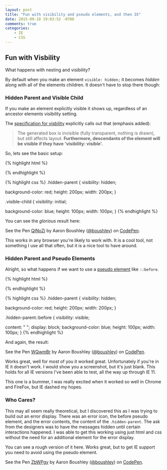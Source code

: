```yaml
---
layout: post
title: "Fun with visibility and pseudo elements, and then IE"
date: 2015-09-18 19:03:52 -0700
comments: true
categories:
    - IE
    - CSS
---
```


## Fun with Visbility

What happens with nesting and visibility?

By default when you make an element `visible: hidden;` it becomes *hidden* along with all of
the elements children. It doesn't have to stop there though:

### Hidden Parent and Visible Child

If you make an element explicitly visible it shows up, regardless of an ancestor elements visibility setting.

The [specification for visbility](http://www.w3.org/TR/CSS2/visufx.html#visibility) explicitly calls out that (emphasis
added):

> The generated box is invisible (fully transparent, nothing is drawn), but still affects layout.
> __Furthermore, descendants of the element will be visible if they have 'visibility: visible'.__

So, lets see the basic setup:

{% highlight html %}
<div class="hidden-parent">
  <div class="visible-child">
  </div>
</div>
{% endhighlight %}

{% highlight css %}
.hidden-parent {
  visibility: hidden;

  background-color: red;
  height: 200px;
  width: 200px;
}

.visible-child {
  visibility: initial;

  background-color: blue;
  height: 100px;
  width: 100px;
}
{% endhighlight %}

You can see the *glorious* result here:

<p data-height="200" data-theme-id="0" data-slug-hash="QjNoZj" data-default-tab="result" data-user="boushley" class='codepen'>See the Pen <a href='http://codepen.io/boushley/pen/QjNoZj/'>QjNoZj</a> by Aaron Boushley (<a href='http://codepen.io/boushley'>@boushley</a>) on <a href='http://codepen.io'>CodePen</a>.</p>
<script async src="//assets.codepen.io/assets/embed/ei.js"></script>

This works in any browser you're likely to work with. It is a cool tool, not something
I use all that often, but it is a nice tool to have around.

### Hidden Parent and Pseudo Elements

Alright, so what happens if we want to use a [pseudo element](http://www.w3.org/TR/2011/REC-CSS2-20110607/generate.html#before-after-content)
like `::before`.

{% highlight html %}
<div class="hidden-parent">
</div>
{% endhighlight %}

{% highlight css %}
.hidden-parent {
  visibility: hidden;

  background-color: red;
  height: 200px;
  width: 200px;
}

.hidden-parent::before {
  visibility: visible;

  content: " ";
  display: block;
  background-color: blue;
  height: 100px;
  width: 100px;
}
{% endhighlight %}

And again, the result:

<p data-height="200" data-theme-id="0" data-slug-hash="WQwmBr" data-default-tab="result" data-user="boushley" class='codepen'>See the Pen <a href='http://codepen.io/boushley/pen/WQwmBr/'>WQwmBr</a> by Aaron Boushley (<a href='http://codepen.io/boushley'>@boushley</a>) on <a href='http://codepen.io'>CodePen</a>.</p>
<script async src="//assets.codepen.io/assets/embed/ei.js"></script>

Works great, well for most of you it worked great. Unfortunately if you're in IE it doesn't work. I would show you a
screenshot, but it's just blank. This holds for all IE versions I've been able to test, all the way up through IE 11.

This one is a bummer, I was really excited when it worked so well in Chrome and FireFox, but IE dashed my hopes.

### Who Cares?
This may all seem really theoretical, but I discovered this as I was trying to build out an error display. There was an
error icon, the before pseudo element, and the error contents, the content of the `.hidden-parent`. The ask from the
designers was to have the messages hidden until certain interactions happened. I was able to get this working using just
html and css without the need for an additional element for the error display.

You can see a rough version of it here. Works great, but to get IE support you need to avoid using the pseudo element.

<p data-height="268" data-theme-id="0" data-slug-hash="ZbWPgy" data-default-tab="result" data-user="boushley" class='codepen'>See the Pen <a href='http://codepen.io/boushley/pen/ZbWPgy/'>ZbWPgy</a> by Aaron Boushley (<a href='http://codepen.io/boushley'>@boushley</a>) on <a href='http://codepen.io'>CodePen</a>.</p>
<script async src="//assets.codepen.io/assets/embed/ei.js"></script>
